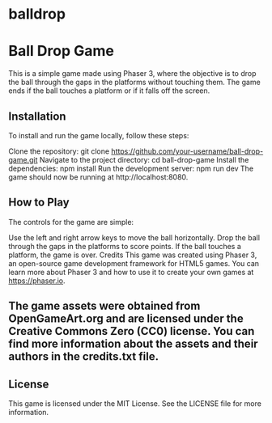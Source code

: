 # balldrop

# Ball Drop Game
This is a simple game made using Phaser 3, where the objective is to drop the ball through the gaps in the platforms without touching them. The game ends if the ball touches a platform or if it falls off the screen.

## Installation
To install and run the game locally, follow these steps:

Clone the repository: git clone https://github.com/your-username/ball-drop-game.git
Navigate to the project directory: cd ball-drop-game
Install the dependencies: npm install
Run the development server: npm run dev
The game should now be running at http://localhost:8080.

## How to Play
The controls for the game are simple:

Use the left and right arrow keys to move the ball horizontally.
Drop the ball through the gaps in the platforms to score points.
If the ball touches a platform, the game is over.
Credits
This game was created using Phaser 3, an open-source game development framework for HTML5 games. You can learn more about Phaser 3 and how to use it to create your own games at https://phaser.io.

## The game assets were obtained from OpenGameArt.org and are licensed under the Creative Commons Zero (CC0) license. You can find more information about the assets and their authors in the credits.txt file.

## License
This game is licensed under the MIT License. See the LICENSE file for more information.
